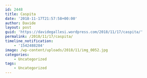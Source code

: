 ```yaml
---
id: 2448
title: Caspita
date: '2018-11-17T21:57:58+00:00'
author: Davide
layout: post
guid: 'https://davidegallesi.wordpress.com/2018/11/17/caspita/'
permalink: /2018/11/17/caspita/
timeline_notification:
    - '1542488284'
image: /wp-content/uploads/2018/11/img_0052.jpg
categories:
    - Uncategorized
tags:
    - Uncategorized
---
```


